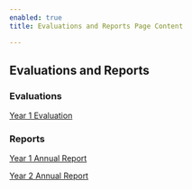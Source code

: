 ```yaml
---
enabled: true
title: Evaluations and Reports Page Content

---
```

## Evaluations and Reports

### Evaluations

[Year 1 Evaluation](https://drive.google.com/file/d/1LescLZCixXT2Y9qNmL7YVp1r53LTmTIn/view?usp=sharing)

### Reports

[Year 1 Annual Report](https://drive.google.com/file/d/1bIICflqm3U4nqQHcP3hItZUMsH-zWrE5/view?usp=sharing)

[Year 2 Annual Report](https://drive.google.com/file/d/1x22UIOdrNz-eiMninKB_VgH3PysYOgbH/view?usp=sharing)